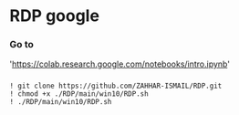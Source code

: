 # RDP google

### Go to
'https://colab.research.google.com/notebooks/intro.ipynb'

###
```
! git clone https://github.com/ZAHHAR-ISMAIL/RDP.git
! chmod +x ./RDP/main/win10/RDP.sh
! ./RDP/main/win10/RDP.sh
```

